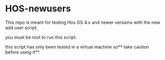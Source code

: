 # HOS-newusers


This repo is meant for testing Hos OS 4.x and newer versions with the new add user script. 

you must be root to run this script.

this script has only been tested in a virtual machine so** take caution before using it**.

